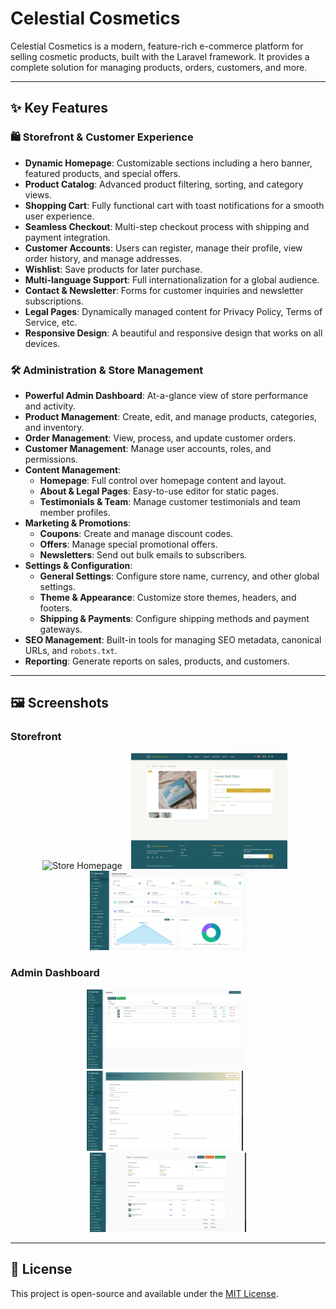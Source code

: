 # Celestial Cosmetics

Celestial Cosmetics is a modern, feature-rich e-commerce platform for selling cosmetic products, built with the Laravel framework. It provides a complete solution for managing products, orders, customers, and more.

---

## ✨ Key Features

### 🛍️ Storefront & Customer Experience
- **Dynamic Homepage**: Customizable sections including a hero banner, featured products, and special offers.
- **Product Catalog**: Advanced product filtering, sorting, and category views.
- **Shopping Cart**: Fully functional cart with toast notifications for a smooth user experience.
- **Seamless Checkout**: Multi-step checkout process with shipping and payment integration.
- **Customer Accounts**: Users can register, manage their profile, view order history, and manage addresses.
- **Wishlist**: Save products for later purchase.
- **Multi-language Support**: Full internationalization for a global audience.
- **Contact & Newsletter**: Forms for customer inquiries and newsletter subscriptions.
- **Legal Pages**: Dynamically managed content for Privacy Policy, Terms of Service, etc.
- **Responsive Design**: A beautiful and responsive design that works on all devices.

### 🛠️ Administration & Store Management
- **Powerful Admin Dashboard**: At-a-glance view of store performance and activity.
- **Product Management**: Create, edit, and manage products, categories, and inventory.
- **Order Management**: View, process, and update customer orders.
- **Customer Management**: Manage user accounts, roles, and permissions.
- **Content Management**:
    - **Homepage**: Full control over homepage content and layout.
    - **About & Legal Pages**: Easy-to-use editor for static pages.
    - **Testimonials & Team**: Manage customer testimonials and team member profiles.
- **Marketing & Promotions**:
    - **Coupons**: Create and manage discount codes.
    - **Offers**: Manage special promotional offers.
    - **Newsletters**: Send out bulk emails to subscribers.
- **Settings & Configuration**:
    - **General Settings**: Configure store name, currency, and other global settings.
    - **Theme & Appearance**: Customize store themes, headers, and footers.
    - **Shipping & Payments**: Configure shipping methods and payment gateways.
- **SEO Management**: Built-in tools for managing SEO metadata, canonical URLs, and `robots.txt`.
- **Reporting**: Generate reports on sales, products, and customers.

---

## 🖼️ Screenshots

### Storefront
<p align="center">
  <img src="screenshot/Opera%20Snapshot_2025-06-25_031858_celestial-cosmetics.test.png" alt="Store Homepage" width="250" style="margin-right: 10px;" />
  <img src="screenshot/Opera%20Snapshot_2025-06-25_031942_celestial-cosmetics.test.png" alt="Product Catalog" width="250" style="margin-right: 10px;" />
  <img src="screenshot/Opera%20Snapshot_2025-06-27_020814_celestial-cosmetics.test.png" alt="Product Detail" width="250" />
</p>

### Admin Dashboard
<p align="center">
  <img src="screenshot/Opera%20Snapshot_2025-06-27_021122_celestial-cosmetics.test.png" alt="Admin Dashboard" width="250" style="margin-right: 10px;" />
  <img src="screenshot/Opera%20Snapshot_2025-06-27_021157_celestial-cosmetics.test.png" alt="Product Management" width="250" style="margin-right: 10px;" />
  <img src="screenshot/Opera%20Snapshot_2025-06-27_021226_celestial-cosmetics.test.png" alt="Order Management" width="250" />
</p>

---

## 📄 License

This project is open-source and available under the [MIT License](LICENSE).
    